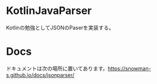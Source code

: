 # KotlinJavaParser
Kotlinの勉強としてJSONのPaserを実装する。

# Docs
ドキュメントは次の場所に置いてあります。https://snowman-s.github.io/docs/jsonparser/
